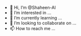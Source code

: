 - 👋 Hi, I’m @Shaheen-Al
- 👀 I’m interested in ...
- 🌱 I’m currently learning ...
- 💞️ I’m looking to collaborate on ...
- 📫 How to reach me ...

<!---
Shaheen-Al/Shaheen-Al is a ✨ special ✨ repository because its `README.md` (this file) appears on your GitHub profile.
You can click the Preview link to take a look at your changes.
--->
